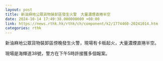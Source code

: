 ```yaml
---
layout: post
title: 新油麻地公眾貨物裝卸區發生火警　大量濃煙直捲半空
date: 2024-10-14 17:49:38.000000000 +08:00
link: https://news.rthk.hk/rthk/ch/component/k2/1774460-20241014.htm
categories: rthk
---
```


新油麻地公眾貨物裝卸區傍晚發生火警，現場有卡板起火，大量濃煙直捲半空。

現場是海輝道38號，警方在下午5時許接獲多個報案。
